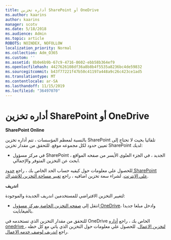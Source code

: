 ```yaml
---
title: أداره تخزين SharePoint أو OneDrive
ms.author: kaarins
author: kaarins
manager: scotv
ms.date: 5/18/2018
ms.audience: Admin
ms.topic: article
ROBOTS: NOINDEX, NOFOLLOW
localization_priority: Normal
ms.collection: Adm_O365
ms.custom: ''
ms.assetid: 8b0e6b9b-67c9-4716-8602-ebb58b364ef9
ms.openlocfilehash: 4427626108df36a8b8b4f5535a8236bc4de59832
ms.sourcegitcommit: b43f77221f47b50c41197a448a9c26c423ce1ad5
ms.translationtype: MT
ms.contentlocale: ar-SA
ms.lasthandoff: 11/15/2019
ms.locfileid: "36497070"
---
```

# <a name="manage-your-sharepoint-or-onedrive-storage"></a>أداره تخزين SharePoint أو OneDrive

 **SharePoint Online**
  
بالنسبة لمعظم المؤسسات ، تتم أداره تخزين SharePoint تلقائيا بحيث لا تحتاج إلى تعيين حدود لكل مجموعه موقع. للتحقق من مقدار تخزين SharePoint لديك:
  
- في مركز مسؤول SharePoint الجديد ، في الجزء العلوي الأيسر من صفحه المواقع ، ابحث عن التخزين المتوفر والإجمالي.
    
للحصول علي معلومات حول كيفيه حساب الحد الخاص بك ، راجع [حدود SharePoint علي الإنترنت](https://go.microsoft.com/fwlink/p/?LinkID=856113). لشراء سعة تخزين اضافيه ، راجع [تغيير مساحة التخزين للاشتراك](https://go.microsoft.com/fwlink/?linkid=866428).
  
 **اندريف**
  
لتغيير التخزين الافتراضي للمستخدمين اندريف الجديدة والموجودة:
  
- انتقل إلى [صفحه التخزين الخاصة بمركز مسؤول OneDrive](https://admin.onedrive.com/?v=StorageSettings)، وادخل مبلغا جديدا بالغيغابايت.
    
للتحقق من مقدار التخزين الذي تستخدمه في OneDrive الخاص بك ، راجع [أداره onedrive لتخزين الاعمال](https://go.microsoft.com/fwlink/?linkid=866429). للحصول علي معلومات حول التخزين الذي ياتي مع كل خطه ، راجع [اندريف لوصف خدمه الاعمال](https://go.microsoft.com/fwlink/p/?LinkID=826071).
  


